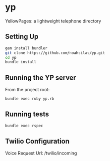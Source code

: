 yp
==

YellowPages: a lightweight telephone directory

Setting Up
---
```bash
gem install bundler
git clone https://github.com/noahsilas/yp.git
cd yp
bundle install
```


Running the YP server
---
From the project root:

```bash
bundle exec ruby yp.rb
```


Running tests
---
```bash
bundle exec rspec
```


Twilio Configuration
---
Voice Request Url: <HostName>/twilio/incoming
